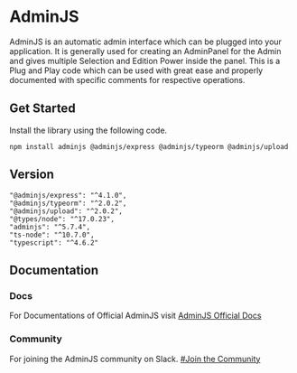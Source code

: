 # AdminJS
AdminJS is an automatic admin interface which can be plugged into your application.
It is generally used for creating an AdminPanel for the Admin and gives multiple Selection and Edition Power inside the panel.
This is a Plug and Play code which can be used with great ease and properly documented with specific comments for respective operations.
## Get Started
Install the library using the following code.
```
npm install adminjs @adminjs/express @adminjs/typeorm @adminjs/upload
```
## Version
```
"@adminjs/express": "^4.1.0",
"@adminjs/typeorm": "^2.0.2",
"@adminjs/upload": "^2.0.2",
"@types/node": "^17.0.23",
"adminjs": "^5.7.4",
"ts-node": "^10.7.0",
"typescript": "^4.6.2"
```
## Documentation
### Docs
For Documentations of Official AdminJS visit [AdminJS Official Docs](https://docs.adminjs.co/)
### Community
For joining the AdminJS community on Slack. [#Join the Community](https://join.slack.com/t/adminbro/shared_invite/zt-djsqxxpz-_YCS8UMtQ9Ade6DPuLR7Zw)

